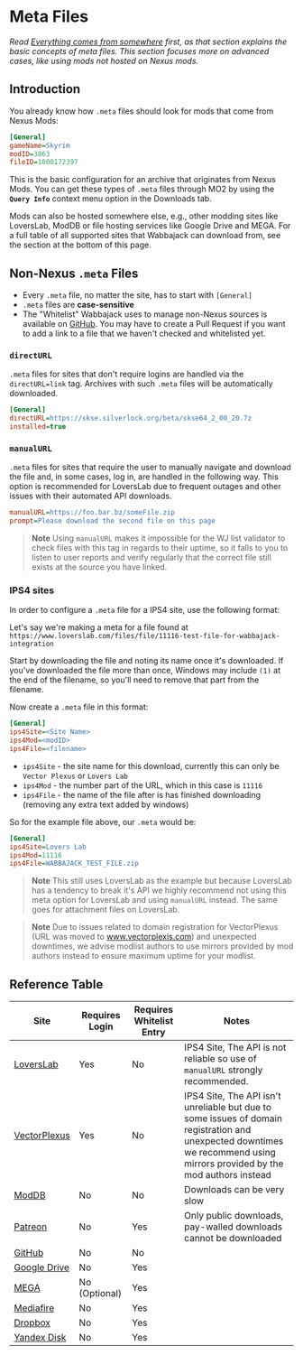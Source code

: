 # Meta Files

_Read [Everything comes from somewhere](Pre-Compilation.md#everything-comes-from-somewhere) first, as that section explains the basic concepts of meta files. This section focuses more on advanced cases, like using mods not hosted on Nexus mods._

## Introduction

You already know how `.meta` files should look for mods that come from Nexus Mods:

```ini
[General]
gameName=Skyrim
modID=3863
fileID=1000172397
```

This is the basic configuration for an archive that originates from Nexus Mods. You can get these types of `.meta` files through MO2 by using the **`Query Info`** context menu option in the Downloads tab.

Mods can also be hosted somewhere else, e.g., other modding sites like LoversLab, ModDB or file hosting services like Google Drive and MEGA. For a full table of all supported sites that Wabbajack can download from, see the section at the bottom of this page.

## Non-Nexus `.meta` Files

-   Every `.meta` file, no matter the site, has to start with `[General]`
-   `.meta` files are **case-sensitive**
-   The "Whitelist" Wabbajack uses to manage non-Nexus sources is available on [GitHub](https://github.com/wabbajack-tools/opt-out-lists/blob/master/ServerWhitelist.yml). You may have to create a Pull Request if you want to add a link to a file that we haven't checked and whitelisted yet.

### `directURL`

`.meta` files for sites that don't require logins are handled via the `directURL=link` tag. Archives with such `.meta` files will be automatically downloaded.

```ini
[General]
directURL=https://skse.silverlock.org/beta/skse64_2_00_20.7z
installed=true
```

### `manualURL`

`.meta` files for sites that require the user to manually navigate and download the file and, in some cases, log in, are handled in the following way. This option is recommended for LoversLab due to frequent outages and other issues with their automated API downloads.

```ini
manualURL=https://foo.bar.bz/someFile.zip
prompt=Please download the second file on this page
```

> **Note**
> Using `manualURL` makes it impossible for the WJ list validator to check files with this tag in regards to their uptime, so it falls to you to listen to user reports and verify regularly that the correct file still exists at the source you have linked.

### IPS4 sites

In order to configure a `.meta` file for a IPS4 site, use the following format:

Let's say we're making a meta for a file found at `https://www.loverslab.com/files/file/11116-test-file-for-wabbajack-integration`

Start by downloading the file and noting its name once it's downloaded. If you've downloaded the file more than once, Windows may include `(1)` at the end of the filename, so you'll need to remove that part from the filename.

Now create a `.meta` file in this format:

```ini
[General]
ips4Site=<Site Name>
ips4Mod=<modID>
ips4File=<filename>
```

-   `ips4Site` - the site name for this download, currently this can only be `Vector Plexus` or `Lovers Lab`
-   `ips4Mod` - the number part of the URL, which in this case is `11116`
-   `ips4File` - the name of the file after is has finished downloading (removing any extra text added by windows)

So for the example file above, our `.meta` would be:

```ini
[General]
ips4Site=Lovers Lab
ips4Mod=11116
ips4File=WABBAJACK_TEST_FILE.zip
```

> **Note**
> This still uses LoversLab as the example but because LoversLab has a tendency to break it's API we highly recommend not using this meta option for LoversLab and using `manualURL` instead. The same goes for attachment files on LoversLab.

> **Note**
> Due to issues related to domain registration for VectorPlexus (URL was moved to www.vectorplexis.com) and unexpected downtimes, we advise modlist authors to use mirrors provided by mod authors instead to ensure maximum uptime for your modlist.

## Reference Table

| Site                                      | Requires Login | Requires Whitelist Entry | Notes                                                                                                                                                                     |
| ----------------------------------------- | -------------- | ------------------------ | ------------------------------------------------------------------------------------------------------------------------------------------------------------------------- |
| [LoversLab](https://www.loverslab.com/)   | Yes            | No                       | IPS4 Site, The API is not reliable so use of `manualURL` strongly recommended.                                                                                            |
| [VectorPlexus](https://vectorplexis.com/) | Yes            | No                       | IPS4 Site, The API isn't unreliable but due to some issues of domain registration and unexpected downtimes we recommend using mirrors provided by the mod authors instead |
| [ModDB](https://www.moddb.com/)           | No             | No                       | Downloads can be very slow                                                                                                                                                |
| [Patreon](https://www.patreon.com/)       | No             | Yes                      | Only public downloads, pay-walled downloads cannot be downloaded                                                                                                          |
| [GitHub](https://github.com/)             | No             | No                       |                                                                                                                                                                           |
| [Google Drive](https://drive.google.com/) | No             | Yes                      |                                                                                                                                                                           |
| [MEGA](https://mega.nz/)                  | No (Optional)  | Yes                      |                                                                                                                                                                           |
| [Mediafire](https://www.mediafire.com/)   | No             | Yes                      |                                                                                                                                                                           |
| [Dropbox](https://www.dropbox.com/)       | No             | Yes                      |                                                                                                                                                                           |
| [Yandex Disk](https://disk.yandex.com/)   | No             | Yes                      |                                                                                                                                                                           |
